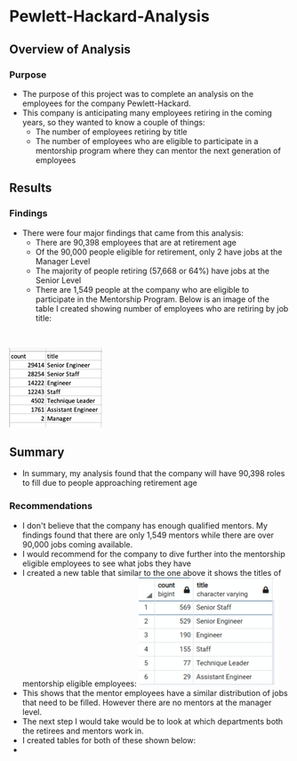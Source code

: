 # Pewlett-Hackard-Analysis
## Overview of Analysis
### Purpose
* The purpose of this project was to complete an analysis on the employees for the company Pewlett-Hackard.  
* This company is anticipating many employees retiring in the coming years, so they wanted to know a couple of things:
  * The number of employees retiring by title
  * The number of employees who are eligible to participate in a mentorship program where they can mentor the next generation of employees
## Results
### Findings
* There were four major findings that came from this analysis:
  * There are 90,398 employees that are at retirement age
  * Of the 90,000 people eligible for retirement, only 2 have jobs at the Manager Level
  * The majority of people retiring (57,668 or 64%) have jobs at the Senior Level
  * There are 1,549 people at the company who are eligible to participate in the Mentorship Program.
 Below is an image of the table I created showing number of employees who are retiring by job title:
 <br>
 
 ![](retiring_titles.png)
 ## Summary
 * In summary, my analysis found that the company will have 90,398 roles to fill due to people approaching retirement age
 ### Recommendations
 * I don't believe that the company has enough qualified mentors.  My findings found that there are only 1,549 mentors while there are over 90,000 jobs coming available.
 * I would recommend for the company to dive further into the mentorship eligible employees to see what jobs they have
 * I created a new table that similar to the one above it shows the titles of mentorship eligible employees:
  ![](mentor_titles.png)
 * This shows that the mentor employees have a similar distribution of jobs that need to be filled. However there are no mentors at the manager level.
 * The next step I would take would be to look at which departments both the retirees and mentors work in.
 * I created tables for both of these shown below:
 * 
 
